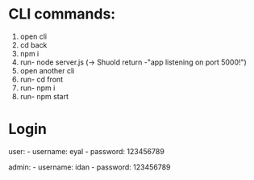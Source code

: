 # CLI commands:
1. open cli 
2. cd back
3. npm i
4. run- node server.js (-> Shuold return -"app listening on port 5000!")
5. open another cli
6. run- cd front
7. run- npm i
8. run- npm start

# Login
user: 
    - username: eyal 
    - password: 123456789

admin:
    - username: idan
    - password: 123456789
